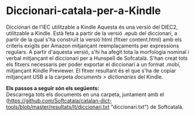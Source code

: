 # Diccionari-catala-per-a-Kindle
Diccionari de l'IEC utilitzable a Kindle
Aquesta és una versió del DIEC2, utilitzable a Kindle. Està feta a partir de la versió .epub del diccionari, a partir de la qual s'ha construït la versió html (fitxer content.html) amb els criteris exigits per Amazon mitjançant reemplaçaments per expressions regulars. A partir d'aquesta versió, s'hi ha afegit tota la morfologia nominal i verbal mitjançant el diccionari per a Hunspell de Sofcatalà. S'han creat tots els fitxers necessaris per poder exportar el diccionari a un format .mobi, mitjançant Kindle Previewer. El fitxer resultant és el que s'ha de copiar mitjançant USB a la carpeta _documents > dictionaries_ del Kindle.

**Els passos a seguir són els següents:**  
Descarrega tots els documents en una carpeta, juntament amb el (https://github.com/Softcatala/catalan-dict-tools/blob/master/resultats/lt/diccionari.txt "diccionari.txt") de Softcatalà.
